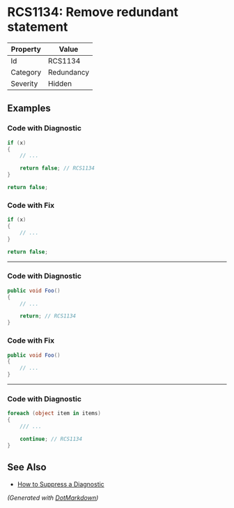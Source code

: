 # RCS1134: Remove redundant statement

| Property | Value      |
| -------- | ---------- |
| Id       | RCS1134    |
| Category | Redundancy |
| Severity | Hidden     |

## Examples

### Code with Diagnostic

```csharp
if (x)
{
    // ...

    return false; // RCS1134
}

return false;
```

### Code with Fix

```csharp
if (x)
{
    // ...
}

return false;
```

- - -

### Code with Diagnostic

```csharp
public void Foo()
{
    // ...

    return; // RCS1134
}
```

### Code with Fix

```csharp
public void Foo()
{
    // ...
}
```

- - -

### Code with Diagnostic

```csharp
foreach (object item in items)
{
    /// ...

    continue; // RCS1134
}
```

## See Also

* [How to Suppress a Diagnostic](../HowToConfigureAnalyzers.md#how-to-suppress-a-diagnostic)


*\(Generated with [DotMarkdown](http://github.com/JosefPihrt/DotMarkdown)\)*